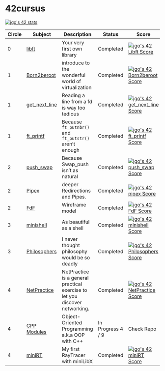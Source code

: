 # 42cursus

[![jgo's 42 stats](https://badge42.vercel.app/api/v2/clgusi0jq006608mn00p7d026/stats?cursusId=21&coalitionId=86)](https://github.com/JaeSeoKim/badge42)

| Circle | Subject | Description | Status | Score |
| ------- | ------- | ------- | ------- | ------- | 
| 0 | [libft](https://github.com/jgodv/libft) | Your very first own library | Completed | [![jgo's 42 Libft Score](https://badge42.vercel.app/api/v2/clgusi0jq006608mn00p7d026/project/2649621)](https://github.com/JaeSeoKim/badge42)
| 1 | [Born2beroot](https://www.notion.so/jgo42/born2beroot-852ac648aa1942dda8561ac72e1a5197?pvs=4) | introduce to the wonderful world of virtualization | Completed | [![jgo's 42 Born2beroot Score](https://badge42.vercel.app/api/v2/clgusi0jq006608mn00p7d026/project/2819106)](https://github.com/JaeSeoKim/badge42)
| 1 | [get_next_line](https://github.com/jgodv/get_next_line) | Reading a line from a fd is way too tedious | Completed | [![jgo's 42 get_next_line Score](https://badge42.vercel.app/api/v2/clgusi0jq006608mn00p7d026/project/2739309)](https://github.com/JaeSeoKim/badge42)
| 1 | [ft_printf](https://github.com/jgodv/ft_printf) | Because `ft_putnbr()` and `ft_putstr()` aren’t enough | Completed | [![jgo's 42 ft_printf Score](https://badge42.vercel.app/api/v2/clgusi0jq006608mn00p7d026/project/2805101)](https://github.com/JaeSeoKim/badge42)
| 2 | [push_swap](https://github.com/jgodv/push_swap) | Because Swap_push isn’t as natural | Completed | [![jgo's 42 push_swap Score](https://badge42.vercel.app/api/v2/clgusi0jq006608mn00p7d026/project/2836424)](https://github.com/JaeSeoKim/badge42)
| 2 | [Pipex](https://github.com/jgodv/pipex) |  deeper Redirections and Pipes. | Completed | [![jgo's 42 pipex Score](https://badge42.vercel.app/api/v2/clgusi0jq006608mn00p7d026/project/2882153)](https://github.com/JaeSeoKim/badge42)
| 2 | [FdF](https://github.com/jgodv/fdf) | Wireframe model | Completed | [![jgo's 42 FdF Score](https://badge42.vercel.app/api/v2/clgusi0jq006608mn00p7d026/project/2908739)](https://github.com/JaeSeoKim/badge42)
| 3 | [minishell](https://github.com/jgodv/minishell) | As beautiful as a shell | Completed | [![jgo's 42 minishell Score](https://badge42.vercel.app/api/v2/clgusi0jq006608mn00p7d026/project/2934718)](https://github.com/JaeSeoKim/badge42)
| 3 | [Philosophers](https://github.com/jgodv/philo) | I never thought philosophy would be so deadly | Completed | [![jgo's 42 Philosophers Score](https://badge42.vercel.app/api/v2/clgusi0jq006608mn00p7d026/project/3017473)](https://github.com/JaeSeoKim/badge42)
| 4 | [NetPractice](https://jgo42.notion.site/NetPractice-85658be3484944edb4d135255de6a908) | NetPractice is a general practical exercise to let you discover networking. | Completed | [![jgo's 42 NetPractice Score](https://badge42.vercel.app/api/v2/clgusi0jq006608mn00p7d026/project/3057489)](https://github.com/JaeSeoKim/badge42)
| 4 | [CPP Modules](https://github.com/jgodv/cpp_modules/) | Object-Oriented Programming a.k.a OOP with C++ | In Progress 4 / 9 | Check Repo
| 4 | [miniRT](https://github.com/jgodv/miniRT/) | My first RayTracer with miniLibX | Completed | [![jgo's 42 miniRT Score](https://badge42.vercel.app/api/v2/clgusi0jq006608mn00p7d026/project/3101825)](https://github.com/JaeSeoKim/badge42)
